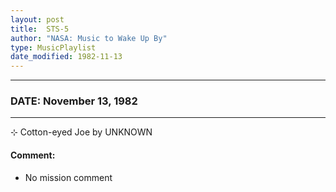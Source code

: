 ```yaml
---
layout: post
title:  STS-5
author: "NASA: Music to Wake Up By"
type: MusicPlaylist
date_modified: 1982-11-13
---
```


----
### DATE: November 13, 1982
----
⊹ Cotton-eyed Joe by UNKNOWN

#### Comment:
* No mission comment
